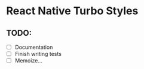 # React Native Turbo Styles

## TODO:

- [ ] Documentation
- [ ] Finish writing tests
- [ ] Memoize...
